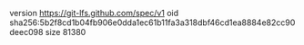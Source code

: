 version https://git-lfs.github.com/spec/v1
oid sha256:5b2f8cd1b04fb906e0dda1ec61b11fa3a318dbf46cd1ea8884e82cc90deec098
size 81380
